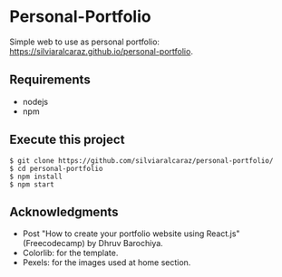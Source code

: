 # Personal-Portfolio

Simple web to use as personal portfolio: https://silviaralcaraz.github.io/personal-portfolio.

## Requirements

- nodejs
- npm

## Execute this project
```
$ git clone https://github.com/silviaralcaraz/personal-portfolio/
$ cd personal-portfolio
$ npm install
$ npm start
```

## Acknowledgments

- Post "How to create your portfolio website using React.js" (Freecodecamp) by Dhruv Barochiya.
- Colorlib: for the template.
- Pexels: for the images used at home section.
